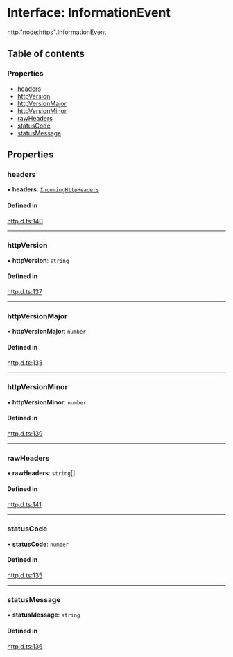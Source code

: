# Interface: InformationEvent

[http](../modules/http.md).["node:https"](../modules/http._node_https_.md).InformationEvent

## Table of contents

### Properties

- [headers](http._node_https_.InformationEvent.md#headers)
- [httpVersion](http._node_https_.InformationEvent.md#httpversion)
- [httpVersionMajor](http._node_https_.InformationEvent.md#httpversionmajor)
- [httpVersionMinor](http._node_https_.InformationEvent.md#httpversionminor)
- [rawHeaders](http._node_https_.InformationEvent.md#rawheaders)
- [statusCode](http._node_https_.InformationEvent.md#statuscode)
- [statusMessage](http._node_https_.InformationEvent.md#statusmessage)

## Properties

### headers

• **headers**: [`IncomingHttpHeaders`](http._http_.IncomingHttpHeaders.md)

#### Defined in

[http.d.ts:140](https://github.com/goodcodedev/bun-types/blob/8bd1b3a/http.d.ts#L140)

___

### httpVersion

• **httpVersion**: `string`

#### Defined in

[http.d.ts:137](https://github.com/goodcodedev/bun-types/blob/8bd1b3a/http.d.ts#L137)

___

### httpVersionMajor

• **httpVersionMajor**: `number`

#### Defined in

[http.d.ts:138](https://github.com/goodcodedev/bun-types/blob/8bd1b3a/http.d.ts#L138)

___

### httpVersionMinor

• **httpVersionMinor**: `number`

#### Defined in

[http.d.ts:139](https://github.com/goodcodedev/bun-types/blob/8bd1b3a/http.d.ts#L139)

___

### rawHeaders

• **rawHeaders**: `string`[]

#### Defined in

[http.d.ts:141](https://github.com/goodcodedev/bun-types/blob/8bd1b3a/http.d.ts#L141)

___

### statusCode

• **statusCode**: `number`

#### Defined in

[http.d.ts:135](https://github.com/goodcodedev/bun-types/blob/8bd1b3a/http.d.ts#L135)

___

### statusMessage

• **statusMessage**: `string`

#### Defined in

[http.d.ts:136](https://github.com/goodcodedev/bun-types/blob/8bd1b3a/http.d.ts#L136)
